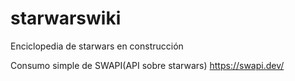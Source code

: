 # starwarswiki
Enciclopedia de starwars en construcción

Consumo simple de SWAPI(API sobre starwars)
https://swapi.dev/

